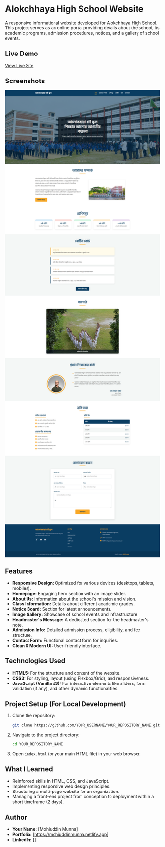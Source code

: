 # Alokchhaya High School Website

A responsive informational website developed for Alokchhaya High School. This project serves as an online portal providing details about the school, its academic programs, admission procedures, notices, and a gallery of school events.

## Live Demo

[View Live Site](https://alokchhaya-high-school.netlify.app)

## Screenshots

<img src="/images/Alokchhaya-High-School_Full-page.png" alt="Alokchhaya High School Website Screenshot" width="700"/> <!-- আপনার দেওয়া ছবিটি এখানে ব্যবহার করতে পারেন -->


## Features

*   **Responsive Design:** Optimized for various devices (desktops, tablets, mobiles).
*   **Homepage:** Engaging hero section with an image slider.
*   **About Us:** Information about the school's mission and vision.
*   **Class Information:** Details about different academic grades.
*   **Notice Board:** Section for latest announcements.
*   **Image Gallery:** Showcase of school events and infrastructure.
*   **Headmaster's Message:** A dedicated section for the headmaster's note.
*   **Admission Info:** Detailed admission process, eligibility, and fee structure.
*   **Contact Form:** Functional contact form for inquiries.
*   **Clean & Modern UI:** User-friendly interface.

## Technologies Used

*   **HTML5:** For the structure and content of the website.
*   **CSS3:** For styling, layout (using Flexbox/Grid), and responsiveness.
*   **JavaScript (Vanilla JS):** For interactive elements like sliders, form validation (if any), and other dynamic functionalities.

## Project Setup (For Local Development)

1.  Clone the repository:
    ```bash
    git clone https://github.com/YOUR_USERNAME/YOUR_REPOSITORY_NAME.git
    ```
2.  Navigate to the project directory:
    ```bash
    cd YOUR_REPOSITORY_NAME
    ```
3.  Open `index.html` (or your main HTML file) in your web browser.

## What I Learned

*   Reinforced skills in HTML, CSS, and JavaScript.
*   Implementing responsive web design principles.
*   Structuring a multi-page website for an organization.
*   Managing a front-end project from conception to deployment within a short timeframe (2 days).

## Author

*   **Your Name:** [Mohiuddin Munna]
*   **Portfolio:** [https://mohiuddinmunna.netlify.app]
*   **LinkedIn:** []
